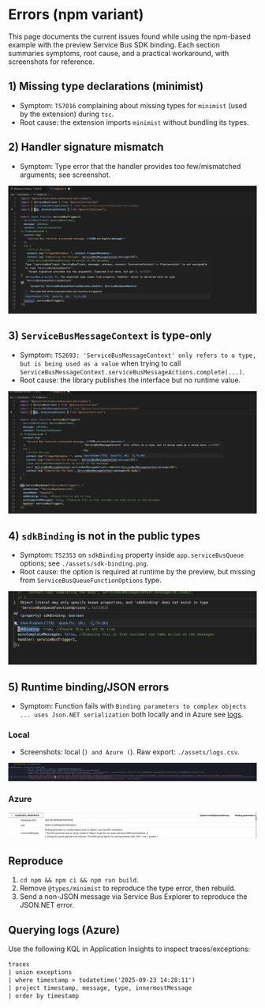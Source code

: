 
# Errors (npm variant)

This page documents the current issues found while using the npm-based example with the preview Service Bus SDK binding. Each section summaries symptoms, root cause, and a practical workaround, with screenshots for reference.

## 1) Missing type declarations (minimist)

- Symptom: `TS7016` complaining about missing types for `minimist` (used by the extension) during `tsc`.
- Root cause: the extension imports `minimist` without bundling its types.

## 2) Handler signature mismatch

- Symptom: Type error that the handler provides too few/mismatched arguments; see screenshot.

![Incorrect handler signature](./assets/handler-incorrect-signature.png)

## 3) `ServiceBusMessageContext` is type-only

- Symptom: `TS2693: 'ServiceBusMessageContext' only refers to a type, but is being used as a value` when trying to call `ServiceBusMessageContext.serviceBusMessageActions.complete(...)`.
- Root cause: the library publishes the interface but no runtime value.

![ServiceBusMessageContext](./assets/service-message-context-type.png)

## 4) `sdkBinding` is not in the public types

- Symptom: `TS2353` on `sdkBinding` property inside `app.serviceBusQueue` options; see `./assets/sdk-binding.png`.
- Root cause: the option is required at runtime by the preview, but missing from `ServiceBusQueueFunctionOptions` type.

![sdkBinding](./assets/sdk-binding.png)

## 5) Runtime binding/JSON errors

- Symptom: Function fails with `Binding parameters to complex objects ... uses Json.NET serialization` both locally and in Azure see [logs](./assets/logs.csv).

### Local 

- Screenshots: local (``) and Azure (``). Raw export: `./assets/logs.csv`.

![Local](./assets/function-execution-local-error.png)

### Azure 

![Azure](./assets/function-execution-azure-error.png)

## Reproduce
1) `cd npm && npm ci && npm run build`.
2) Remove `@types/minimist` to reproduce the type error, then rebuild.
3) Send a non-JSON message via Service Bus Explorer to reproduce the JSON.NET error.

## Querying logs (Azure)
Use the following KQL in Application Insights to inspect traces/exceptions:

```kql
traces
| union exceptions
| where timestamp > todatetime('2025-09-23 14:28:11')
| project timestamp, message, type, innermostMessage
| order by timestamp
```
